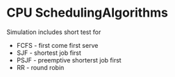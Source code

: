 # CPU SchedulingAlgorithms
Simulation includes short test for
* FCFS - first come first serve
* SJF - shortest job first
* PSJF - preemptive shorterst job first
* RR - round robin
